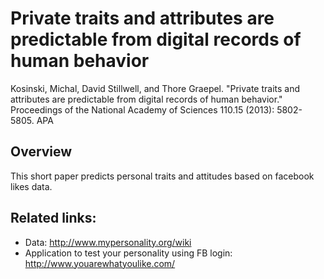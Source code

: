 # Private traits and attributes are predictable from digital records of human behavior
Kosinski, Michal, David Stillwell, and Thore Graepel. "Private traits and attributes are predictable from digital records of human behavior." Proceedings of the National Academy of Sciences 110.15 (2013): 5802-5805.
APA 

## Overview
This short paper predicts personal traits and attitudes based on facebook likes data.

## Related links:
* Data: http://www.mypersonality.org/wiki
* Application to test your personality using FB login: http://www.youarewhatyoulike.com/

